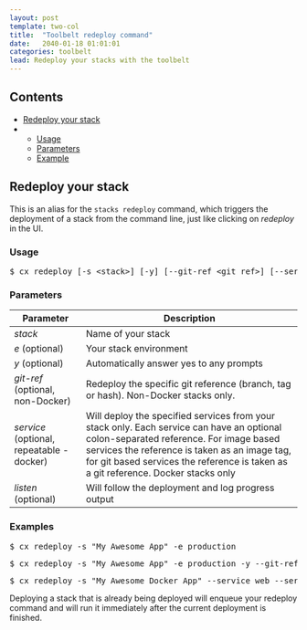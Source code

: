 ```yaml
---
layout: post
template: two-col
title:  "Toolbelt redeploy command"
date:   2040-01-18 01:01:01
categories: toolbelt
lead: Redeploy your stacks with the toolbelt
---
```


<h2>Contents</h2>
<ul class="page-toc">
<li><a href="#redeploy">Redeploy your stack</a></li>
    <li>
        <ul>
            <li><a href="#usage-redeploy">Usage</a></li>
            <li><a href="#params-redeploy">Parameters</a></li>            
            <li><a href="#example-redeploy">Example</a></li>
        </ul>
    </li>   
</ul>

<h2 id="redeploy">Redeploy your stack</h2>

This is an alias for the `stacks redeploy` command, which triggers the deployment of a stack from the command line, just like clicking on <i>redeploy</i> in the UI.

<h3 id="usage-redeploy">Usage</h3>

<pre class="prettyprint">
$ cx redeploy [-s &lt;stack&gt;] [-y] [--git-ref &lt;git_ref&gt;] [--service &lt;service&gt;] [--service &lt;service&gt;] [--service &lt;service&gt;]
</pre>

<h3 id="params-redeploy">Parameters</h3>
<table class='table table-bordered table-striped table-small'>
    <thead>
        <tr>
            <th align="center">Parameter</th>
            <th align="center">Description</th>
        </tr>
    </thead>
    <tbody>
        <tr>
            <td><i>stack</i></td>
            <td>Name of your stack</td>
        </tr>
        <tr>
        	<td><i>e</i> (optional)</td>
        	<td>Your stack environment</td>
        </tr>
        <tr>
            <td><i>y</i> (optional)</td>
            <td>Automatically answer yes to any prompts</td>
        </tr>
        <tr>
            <td><i>git-ref</i> (optional, non-Docker)</td>
            <td>Redeploy the specific git reference (branch, tag or hash). Non-Docker stacks only.</td>
        </tr>
        <tr>
            <td><i>service</i> (optional, repeatable - docker)</td>
            <td>Will deploy the specified services from your stack only. Each service can have an optional colon-separated reference. For image based services the reference is taken as an image tag, for git based services the reference is taken as a git reference. Docker stacks only</td>
        </tr>
        <tr>
            <td><i>listen</i> (optional)</td>
            <td>Will follow the deployment and log progress output</td>
        </tr>
    </tbody>
</table>

<h3 id="example-redeploy">Examples</h3>

<pre class="prettyprint">
$ cx redeploy -s "My Awesome App" -e production
</pre>
<pre class="prettyprint">
$ cx redeploy -s "My Awesome App" -e production -y --git-ref my_git_ref_value
</pre>
<pre class="prettyprint">
$ cx redeploy -s "My Awesome Docker App" --service web --service api:latest
</pre>

Deploying a stack that is already being deployed will enqueue your redeploy command and will run it immediately after the current deployment is finished.